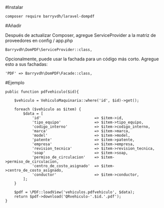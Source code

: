 #Instalar

	composer require barryvdh/laravel-dompdf

#Añadir

Después de actualizar Composer, agregue ServiceProvider a la matriz de proveedores en config / app.php

	Barryvdh\DomPDF\ServiceProvider::class,

Opcionalmente, puede usar la fachada para un código más corto. Agregue esto a sus fachadas:

	'PDF' => Barryvdh\DomPDF\Facade::class,

#Ejemplo

	public function pdfvehiculo($id){

    	$vehiculo = VehiculoMaquinaria::where('id', $id)->get();

    	foreach ($vehiculo as $item) {
    		$data = [
	        	'id' 						=> $item->id,
	        	'tipo_equipo' 				=> $item->tipo_equipo,
	        	'codigo_interno' 			=> $item->codigo_interno,
	        	'marca' 					=> $item->marca,
	        	'model' 					=> $item->model,
	        	'patente' 					=> $item->patente,
	        	'empresa' 					=> $item->empresa,
	        	'revision_tecnica' 			=> $item->revision_tecnica,
	        	'soap' 						=> $item->soap,
	        	'permiso_de_circulacion'   	=> $item->permiso_de_circulacion,
	        	'centro_de_costo_asignado' 	=> $item->centro_de_costo_asignado,
	        	'conductor' 				=> $item->conductor,
    		];
    	}

    	$pdf = \PDF::loadView('vehiculos.pdfvehiculo', $data);
        return $pdf->download('QRvehiculo-'.$id.'.pdf');
    }